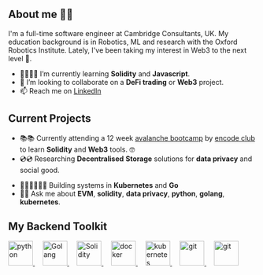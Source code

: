 ## About me 👨‍🚀
I'm a full-time software engineer at Cambridge Consultants, UK. My education background is in Robotics, ML and research with the Oxford Robotics Institute. Lately, I've been taking my interest in Web3 to the next level 🚀.  

- 🌱👨🏻‍🎓 I’m currently learning **Solidity** and **Javascript**.
-  👋 I’m looking to collaborate on a **DeFi trading** or **Web3** project.
-  📫 Reach me on [LinkedIn](https://www.linkedin.com/in/chrisjamesparsons/)
<!-- - 💸😭 Resisting the urge to do a PhD in AI or Robotics -->


## Current Projects
* 📚📚 Currently attending a 12 week [avalanche bootcamp](https://www.encode.club/avalanche-bootcamp) by [encode club](https://www.encode.club) to learn **Solidity** and **Web3** tools. 🤓
* 💿💿 Researching **Decentralised** **Storage** solutions for **data privacy** and social good. 
<!-- * 🤖🤖  Researching **Tactile Robotics** with the **Oxford Robotics Institute**  -->
* 👨🏻‍💻👨🏻‍💻 Building systems in **Kubernetes** and **Go**
* 💬💬 Ask me about **EVM**, **solidity**, **data privacy**, **python**, **golang**, **kubernetes**. 


## My Backend Toolkit
<!-- [![Go](https://github.com/martinloesethjensen/martinloesethjensen/raw/master/img/ethereum_logo.png)](https://golang.org/)
[![Solidity](https://github.com/martinloesethjensen/martinloesethjensen/raw/master/img/solidity_logo.png)](https://soliditylang.org/) -->

<a href="https://www.python.org"> 
  <img src="https://upload.wikimedia.org/wikipedia/commons/c/c3/Python-logo-notext.svg" alt="python" style="height:50px;"/>
</a>
&nbsp &nbsp
<a href="https://golang.org/"> 
  <img src="https://seeklogo.com/images/G/go-logo-046185B647-seeklogo.com.png" alt="Golang" style="height:50px;"/>
</a>
&nbsp &nbsp
<a href="https://soliditylang.org/"> 
  <img src="https://upload.wikimedia.org/wikipedia/commons/thumb/9/98/Solidity_logo.svg/1200px-Solidity_logo.svg.png" alt="Solidity" style="height:50px;"/>
</a>
&nbsp &nbsp
<a href="https://www.docker.com"> 
  <img src="https://www.docker.com/sites/default/files/d8/2019-07/Moby-logo.png" alt="docker" style="height:50px;"/>
</a>
&nbsp &nbsp
<a href="https://kubernetes.io"> 
  <img src="https://seeklogo.com/images/K/kubernetes-logo-3A67038EAB-seeklogo.com.png" alt="kubernetes" style="height:50px;"/>
</a>
&nbsp &nbsp
<a href="https://git-scm.com"> 
  <img src="https://git-scm.com/images/logos/downloads/Git-Icon-1788C.png" alt="git" style="height:50px;"/>
</a>
&nbsp &nbsp
<a href="https://pytorch.org"> 
  <img src="https://upload.wikimedia.org/wikipedia/commons/1/10/PyTorch_logo_icon.svg" alt="git" style="height:50px"/>
</a>

<!---
chrispduck/chrispduck is a ✨ special ✨ repository because its `README.md` (this file) appears on your GitHub profile.
You can click the Preview link to take a look at your changes.
--->

